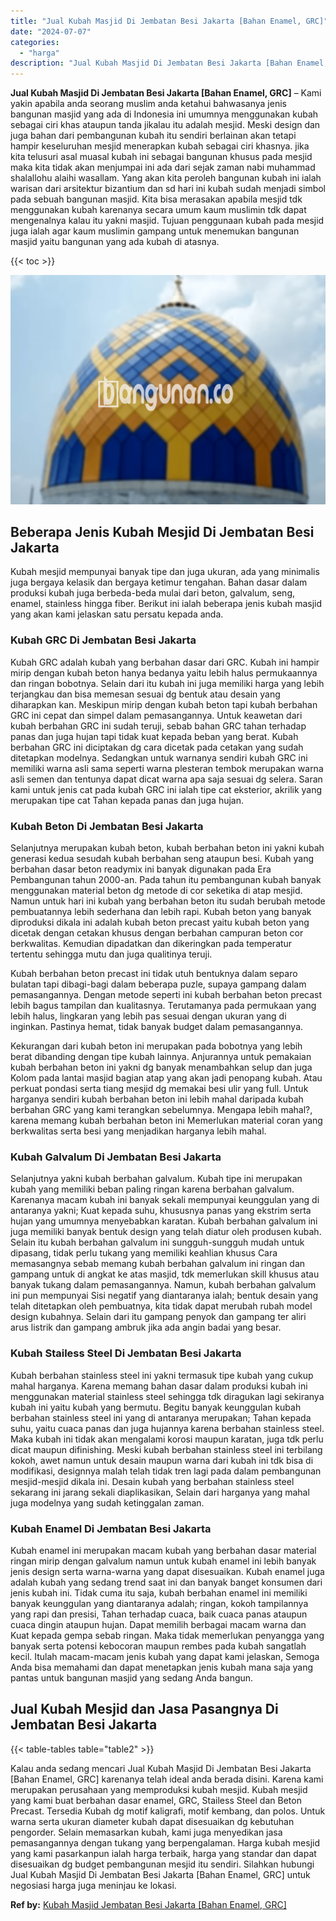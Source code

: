 ```yaml
---
title: "Jual Kubah Masjid Di Jembatan Besi Jakarta [Bahan Enamel, GRC]"
date: "2024-07-07"
categories: 
  - "harga"
description: "Jual Kubah Masjid Di Jembatan Besi Jakarta [Bahan Enamel, GRC]. Kalau anda sedang mencari Jual Kubah Masjid Di Jembatan Besi Jakarta [Bahan Enamel, GRC] ka..."
---
```


**Jual Kubah Masjid Di Jembatan Besi Jakarta \[Bahan Enamel, GRC\]** – Kami yakin apabila anda seorang muslim anda ketahui bahwasanya jenis bangunan masjid yang ada di Indonesia ini umumnya menggunakan kubah sebagai ciri khas ataupun tanda jikalau itu adalah mesjid. Meski design dan juga bahan dari pembangunan kubah itu sendiri berlainan akan tetapi hampir keseluruhan mesjid menerapkan kubah sebagai ciri khasnya. jika kita telusuri asal muasal kubah ini sebagai bangunan khusus pada mesjid maka kita tidak akan menjumpai ini ada dari sejak zaman nabi muhammad shalallohu alaihi wasallam. Yang akan kita peroleh bangunan kubah ini ialah warisan dari arsitektur bizantium dan sd hari ini kubah sudah menjadi simbol pada sebuah bangunan masjid. Kita bisa merasakan apabila mesjid tdk menggunakan kubah karenanya secara umum kaum muslimin tdk dapat mengenalnya kalau itu yakni masjid. Tujuan penggunaan kubah pada mesjid juga ialah agar kaum muslimin gampang untuk menemukan bangunan masjid yaitu bangunan yang ada kubah di atasnya.

{{< toc >}}

![Jual Kubah Masjid Di Jembatan Besi Jakarta [Bahan Enamel, GRC]](/images/jual-kubah-masjid-45.png)

## Beberapa Jenis Kubah Mesjid Di Jembatan Besi Jakarta

Kubah mesjid mempunyai banyak tipe dan juga ukuran, ada yang minimalis juga bergaya kelasik dan bergaya ketimur tengahan. Bahan dasar dalam produksi kubah juga berbeda-beda mulai dari beton, galvalum, seng, enamel, stainless hingga fiber. Berikut ini ialah beberapa jenis kubah masjid yang akan kami jelaskan satu persatu kepada anda.

### Kubah GRC Di Jembatan Besi Jakarta

Kubah GRC adalah kubah yang berbahan dasar dari GRC. Kubah ini hampir mirip dengan kubah beton hanya bedanya yaitu lebih halus permukaannya dan ringan bobotnya. Selain dari itu kubah ini juga memiliki harga yang lebih terjangkau dan bisa memesan sesuai dg bentuk atau desain yang diharapkan kan. Meskipun mirip dengan kubah beton tapi kubah berbahan GRC ini cepat dan simpel dalam pemasangannya. Untuk keawetan dari kubah berbahan GRC ini sudah teruji, sebab bahan GRC tahan terhadap panas dan juga hujan tapi tidak kuat kepada beban yang berat. Kubah berbahan GRC ini diciptakan dg cara dicetak pada cetakan yang sudah ditetapkan modelnya. Sedangkan untuk warnanya sendiri kubah GRC ini memiliki warna asli sama seperti warna plesteran tembok merupakan warna asli semen dan tentunya dapat dicat warna apa saja sesuai dg selera. Saran kami untuk jenis cat pada kubah GRC ini ialah tipe cat eksterior, akrilik yang merupakan tipe cat Tahan kepada panas dan juga hujan.

### Kubah Beton Di Jembatan Besi Jakarta

Selanjutnya merupakan kubah beton, kubah berbahan beton ini yakni kubah generasi kedua sesudah kubah berbahan seng ataupun besi. Kubah yang berbahan dasar beton readymix ini banyak digunakan pada Era Pembangunan tahun 2000-an. Pada tahun itu pembangunan kubah banyak menggunakan material beton dg metode di cor seketika di atap mesjid. Namun untuk hari ini kubah yang berbahan beton itu sudah berubah metode pembuatannya lebih sederhana dan lebih rapi. Kubah beton yang banyak diproduksi dikala ini adalah kubah beton precast yaitu kubah beton yang dicetak dengan cetakan khusus dengan berbahan campuran beton cor berkwalitas. Kemudian dipadatkan dan dikeringkan pada temperatur tertentu sehingga mutu dan juga qualitinya teruji.

Kubah berbahan beton precast ini tidak utuh bentuknya dalam separo bulatan tapi dibagi-bagi dalam beberapa puzle, supaya gampang dalam pemasangannya. Dengan metode seperti ini kubah berbahan beton precast lebih bagus tampilan dan kualitasnya. Terutamanya pada permukaan yang lebih halus, lingkaran yang lebih pas sesuai dengan ukuran yang di inginkan. Pastinya hemat, tidak banyak budget dalam pemasangannya.

Kekurangan dari kubah beton ini merupakan pada bobotnya yang lebih berat dibanding dengan tipe kubah lainnya. Anjurannya untuk pemakaian kubah berbahan beton ini yakni dg banyak menambahkan selup dan juga Kolom pada lantai masjid bagian atap yang akan jadi penopang kubah. Atau perkuat pondasi serta tiang mesjid dg memakai besi ulir yang full. Untuk harganya sendiri kubah berbahan beton ini lebih mahal daripada kubah berbahan GRC yang kami terangkan sebelumnya. Mengapa lebih mahal?, karena memang kubah berbahan beton ini Memerlukan material coran yang berkwalitas serta besi yang menjadikan harganya lebih mahal.

### Kubah Galvalum Di Jembatan Besi Jakarta

Selanjutnya yakni kubah berbahan galvalum. Kubah tipe ini merupakan kubah yang memiliki beban paling ringan karena berbahan galvalum. Karenanya macam kubah ini banyak sekali mempunyai keunggulan yang di antaranya yakni; Kuat kepada suhu, khususnya panas yang ekstrim serta hujan yang umumnya menyebabkan karatan. Kubah berbahan galvalum ini juga memiliki banyak bentuk design yang telah diatur oleh produsen kubah. Selain itu kubah berbahan galvalum ini sungguh-sungguh mudah untuk dipasang, tidak perlu tukang yang memiliki keahlian khusus Cara memasangnya sebab memang kubah berbahan galvalum ini ringan dan gampang untuk di angkat ke atas masjid, tdk memerlukan skill khusus atau banyak tukang dalam pemasangannya. Namun, kubah berbahan galvalum ini pun mempunyai Sisi negatif yang diantaranya ialah; bentuk desain yang telah ditetapkan oleh pembuatnya, kita tidak dapat merubah rubah model design kubahnya. Selain dari itu gampang penyok dan gampang ter aliri arus listrik dan gampang ambruk jika ada angin badai yang besar.

### Kubah Stailess Steel Di Jembatan Besi Jakarta

Kubah berbahan stainless steel ini yakni termasuk tipe kubah yang cukup mahal harganya. Karena memang bahan dasar dalam produksi kubah ini menggunakan material stainless steel sehingga tdk diragukan lagi sekiranya kubah ini yaitu kubah yang bermutu. Begitu banyak keunggulan kubah berbahan stainless steel ini yang di antaranya merupakan; Tahan kepada suhu, yaitu cuaca panas dan juga hujannya karena berbahan stainless steel. Maka kubah ini tidak akan mengalami korosi maupun karatan, juga tdk perlu dicat maupun difinishing. Meski kubah berbahan stainless steel ini terbilang kokoh, awet namun untuk desain maupun warna dari kubah ini tdk bisa di modifikasi, designnya malah telah tidak tren lagi pada dalam pembangunan mesjid-mesjid dikala ini. Desain kubah yang berbahan stainless steel sekarang ini jarang sekali diaplikasikan, Selain dari harganya yang mahal juga modelnya yang sudah ketinggalan zaman.

### Kubah Enamel Di Jembatan Besi Jakarta

Kubah enamel ini merupakan macam kubah yang berbahan dasar material ringan mirip dengan galvalum namun untuk kubah enamel ini lebih banyak jenis design serta warna-warna yang dapat disesuaikan. Kubah enamel juga adalah kubah yang sedang trend saat ini dan banyak banget konsumen dari jenis kubah ini. Tidak cuma itu saja, kubah berbahan enamel ini memiliki banyak keunggulan yang diantaranya adalah; ringan, kokoh tampilannya yang rapi dan presisi, Tahan terhadap cuaca, baik cuaca panas ataupun cuaca dingin ataupun hujan. Dapat memilih berbagai macam warna dan Kuat kepada gempa sebab ringan. Maka tidak memerlukan penyangga yang banyak serta potensi kebocoran maupun rembes pada kubah sangatlah kecil. Itulah macam-macam jenis kubah yang dapat kami jelaskan, Semoga Anda bisa memahami dan dapat menetapkan jenis kubah mana saja yang pantas untuk bangunan masjid yang sedang Anda bangun.

## Jual Kubah Mesjid dan Jasa Pasangnya Di Jembatan Besi Jakarta

{{< table-tables table="table2" >}}

Kalau anda sedang mencari Jual Kubah Masjid Di Jembatan Besi Jakarta \[Bahan Enamel, GRC\] karenanya telah ideal anda berada disini. Karena kami merupakan perusahaan yang memproduksi kubah mesjid. Kubah mesjid yang kami buat berbahan dasar enamel, GRC, Stailess Steel dan Beton Precast. Tersedia Kubah dg motif kaligrafi, motif kembang, dan polos. Untuk warna serta ukuran diameter kubah dapat disesuaikan dg kebutuhan pengorder. Selain memasarkan kubah, kami juga menyedikan jasa pemasangannya dengan tukang yang berpengalaman. Harga kubah mesjid yang kami pasarkanpun ialah harga terbaik, harga yang standar dan dapat disesuaikan dg budget pembangunan mesjid itu sendiri. Silahkan hubungi Jual Kubah Masjid Di Jembatan Besi Jakarta \[Bahan Enamel, GRC\] untuk negosiasi harga juga meninjau ke lokasi.

**Ref by:** [Kubah Masjid Jembatan Besi Jakarta [Bahan Enamel, GRC]](https://id.wikipedia.org/wiki/Kubah)

